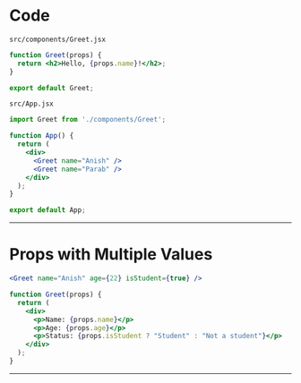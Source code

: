 # Code
`src/components/Greet.jsx`
``` jsx
function Greet(props) {
  return <h2>Hello, {props.name}!</h2>;
}

export default Greet;
```

`src/App.jsx`
``` jsx
import Greet from './components/Greet';

function App() {
  return (
    <div>
      <Greet name="Anish" />
      <Greet name="Parab" />
    </div>
  );
}

export default App;
```

---
# Props with Multiple Values
``` jsx
<Greet name="Anish" age={22} isStudent={true} />
```

``` jsx
function Greet(props) {
  return (
    <div>
      <p>Name: {props.name}</p>
      <p>Age: {props.age}</p>
      <p>Status: {props.isStudent ? "Student" : "Not a student"}</p>
    </div>
  );
}
```

---
